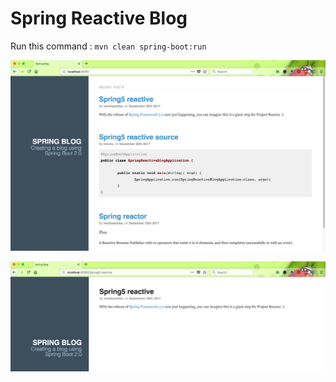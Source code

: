 # Spring Reactive Blog

Run this command :
`mvn clean spring-boot:run`

![Home Page](img/home.png "Home Page")

![Details Page](img/details.png "Details Page")